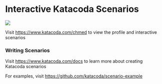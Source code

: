 # Interactive Katacoda Scenarios

[![](http://shields.katacoda.com/katacoda/chmed/count.svg)](https://www.katacoda.com/chmed "Get your profile on Katacoda.com")

Visit https://www.katacoda.com/chmed to view the profile and interactive scenarios

### Writing Scenarios
Visit https://www.katacoda.com/docs to learn more about creating Katacoda scenarios

For examples, visit https://github.com/katacoda/scenario-example
